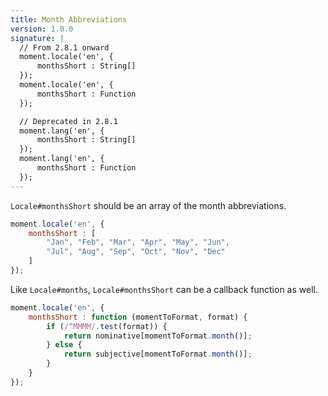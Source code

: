 ```yaml
---
title: Month Abbreviations
version: 1.0.0
signature: |
  // From 2.8.1 onward
  moment.locale('en', {
      monthsShort : String[]
  });
  moment.locale('en', {
      monthsShort : Function
  });

  // Deprecated in 2.8.1
  moment.lang('en', {
      monthsShort : String[]
  });
  moment.lang('en', {
      monthsShort : Function
  });
---
```



`Locale#monthsShort` should be an array of the month abbreviations.

```javascript
moment.locale('en', {
    monthsShort : [
        "Jan", "Feb", "Mar", "Apr", "May", "Jun",
        "Jul", "Aug", "Sep", "Oct", "Nov", "Dec"
    ]
});
```

Like `Locale#months`, `Locale#monthsShort` can be a callback function as well.

```javascript
moment.locale('en', {
    monthsShort : function (momentToFormat, format) {
        if (/^MMMM/.test(format)) {
            return nominative[momentToFormat.month()];
        } else {
            return subjective[momentToFormat.month()];
        }
    }
});
```

